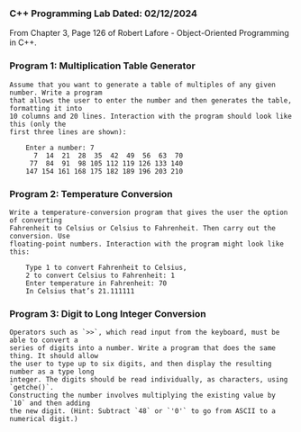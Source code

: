 ### C++ Programming Lab Dated: 02/12/2024
From Chapter 3, Page 126 of Robert Lafore - Object-Oriented Programming in C++.


### Program 1: Multiplication Table Generator
    Assume that you want to generate a table of multiples of any given number. Write a program 
    that allows the user to enter the number and then generates the table, formatting it into 
    10 columns and 20 lines. Interaction with the program should look like this (only the 
    first three lines are shown):
    
        Enter a number: 7
          7  14  21  28  35  42  49  56  63  70
         77  84  91  98 105 112 119 126 133 140
        147 154 161 168 175 182 189 196 203 210

### Program 2: Temperature Conversion
    Write a temperature-conversion program that gives the user the option of converting 
    Fahrenheit to Celsius or Celsius to Fahrenheit. Then carry out the conversion. Use 
    floating-point numbers. Interaction with the program might look like this:
    
        Type 1 to convert Fahrenheit to Celsius,
        2 to convert Celsius to Fahrenheit: 1
        Enter temperature in Fahrenheit: 70
        In Celsius that’s 21.111111

### Program 3: Digit to Long Integer Conversion
    Operators such as `>>`, which read input from the keyboard, must be able to convert a 
    series of digits into a number. Write a program that does the same thing. It should allow 
    the user to type up to six digits, and then display the resulting number as a type long 
    integer. The digits should be read individually, as characters, using `getche()`. 
    Constructing the number involves multiplying the existing value by `10` and then adding 
    the new digit. (Hint: Subtract `48` or `'0'` to go from ASCII to a numerical digit.)
